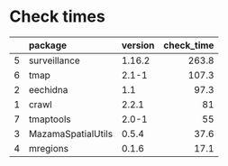 # Check times

|   |package            |version | check_time|
|:--|:------------------|:-------|----------:|
|5  |surveillance       |1.16.2  |      263.8|
|6  |tmap               |2.1-1   |      107.3|
|2  |eechidna           |1.1     |       97.3|
|1  |crawl              |2.2.1   |         81|
|7  |tmaptools          |2.0-1   |         55|
|3  |MazamaSpatialUtils |0.5.4   |       37.6|
|4  |mregions           |0.1.6   |       17.1|


